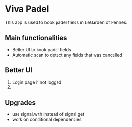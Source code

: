 # Viva Padel

This app is used to book padel fields in LeGarden of Rennes.

## Main functionalities

- Better UI to book padel fields
- Automatic scan to detect any fields that was cancelled

## Better UI

1. Login page if not logged
2.

## Upgrades

- use signal.with instead of signal.get
- work on conditional dependencies
